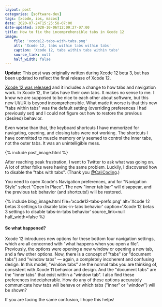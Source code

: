 ```yaml
---
layout: post
categories: [software-dev]
tags: [xcode, ios, macos]
date: 2020-07-24T15:25:58-07:00
date-updated: 2020-10-06T12:09:27-07:00
title: How to fix the incomprehensible tabs in Xcode 12
image:
    file: 'xcode12-tabs-with-tabs.png'
    alt: 'Xcode 12, tabs within tabs within tabs'
    caption: 'Xcode 12, tabs within tabs within tabs'
    source_link: null
    half_width: false
---
```


**Update:** This post was originally written during Xcode 12 beta 3, but has been updated to reflect the final release of Xcode 12.

[Xcode 12 was released](https://developer.apple.com/documentation/xcode-release-notes/xcode-12-release-notes) and it includes a change to how tabs and navigation work. In Xcode 12, the tabs have their own tabs. It makes no sense to me. I know we are supposed to be nice to each other about software, but this new UI/UX is beyond incomprehensible. What made it worse is that this new "tabs within tabs" was the default setting (overriding preferences I had previously set) and I could not figure out how to restore the previous (desired) behavior.

<!--excerpt-->

Even worse than that, the keyboard shortcuts I have memorized for navigating, opening, and closing tabs were not working. The shortcuts I have committed to muscle memory only seemed to control the inner tabs, not the outer tabs. It was an unintelligible mess.

{% include post_image.html %}

After reaching peak frustration, I went to Twitter to ask what was going on. A lot of other folks were having the same problem. Luckily, I discovered how to disable the "tabs with tabs". (Thank you [@CaliCoding](https://twitter.com/calicoding/status/1286500177558175745).)

You need to open Xcode's Navigation preferences, and for "Navigation Style" select "Open In Place". The new "inner tab bar" will disappear, and the previous tab behavior (and shortcuts!) will be restored.

{% include blog_image.html
    file='xcode12-tabs-prefs.png'
    alt='Xcode 12 betas 3 settings to disable tabs-in-tabs behavior'
    caption='Xcode 12 betas 3 settings to disable tabs-in-tabs behavior'
    source_link=null
    half_width=false
%}

#### So what happened?

Xcode 12 introduces new options for these bottom four navigation settings, which are all concerned with "what happens when you open a file". Previously, the options were opening a new window or opening a new tab, and a few other options. Now, there is a concept of "tabs" (or "document tabs") and "window tabs" &mdash; again, a completely incoherent and confusing design. In this model, "window tabs" are the normal tabs you are thinking of, consistent with Xcode 11 behavior and design. And the "document tabs" are the "inner tabs" that exist within a "window tab". I also find these preferences indecipherable. How do any of these options accurately communicate how tabs will behave or which tabs ("inner" or "window") will be shown?

If you are facing the same confusion, I hope this helps!
